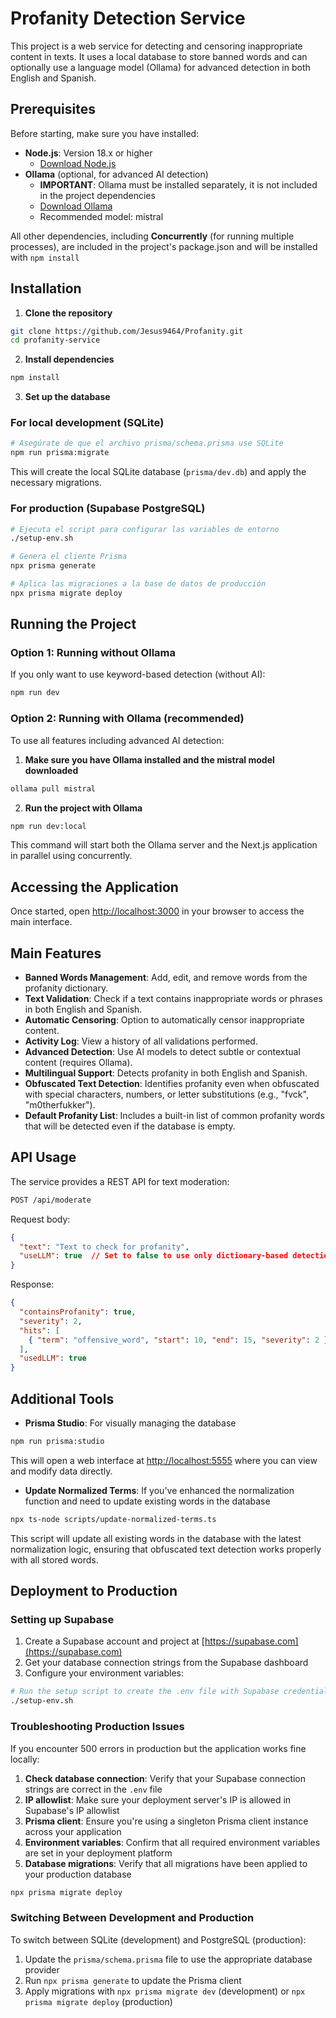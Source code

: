 # Profanity Detection Service

This project is a web service for detecting and censoring inappropriate content in texts. It uses a local database to store banned words and can optionally use a language model (Ollama) for advanced detection in both English and Spanish.

## Prerequisites

Before starting, make sure you have installed:

- **Node.js**: Version 18.x or higher
  - [Download Node.js](https://nodejs.org/)
- **Ollama** (optional, for advanced AI detection)
  - **IMPORTANT**: Ollama must be installed separately, it is not included in the project dependencies
  - [Download Ollama](https://ollama.ai/)
  - Recommended model: mistral

All other dependencies, including **Concurrently** (for running multiple processes), are included in the project's package.json and will be installed with `npm install`

## Installation

1. **Clone the repository**

```bash
git clone https://github.com/Jesus9464/Profanity.git
cd profanity-service
```

2. **Install dependencies**

```bash
npm install
```

3. **Set up the database**

### For local development (SQLite)

```bash
# Asegúrate de que el archivo prisma/schema.prisma use SQLite
npm run prisma:migrate
```

This will create the local SQLite database (`prisma/dev.db`) and apply the necessary migrations.

### For production (Supabase PostgreSQL)

```bash
# Ejecuta el script para configurar las variables de entorno
./setup-env.sh

# Genera el cliente Prisma
npx prisma generate

# Aplica las migraciones a la base de datos de producción
npx prisma migrate deploy
```

## Running the Project

### Option 1: Running without Ollama

If you only want to use keyword-based detection (without AI):

```bash
npm run dev
```

### Option 2: Running with Ollama (recommended)

To use all features including advanced AI detection:

1. **Make sure you have Ollama installed and the mistral model downloaded**

```bash
ollama pull mistral
```

2. **Run the project with Ollama**

```bash
npm run dev:local
```

This command will start both the Ollama server and the Next.js application in parallel using concurrently.

## Accessing the Application

Once started, open [http://localhost:3000](http://localhost:3000) in your browser to access the main interface.

## Main Features

- **Banned Words Management**: Add, edit, and remove words from the profanity dictionary.
- **Text Validation**: Check if a text contains inappropriate words or phrases in both English and Spanish.
- **Automatic Censoring**: Option to automatically censor inappropriate content.
- **Activity Log**: View a history of all validations performed.
- **Advanced Detection**: Use AI models to detect subtle or contextual content (requires Ollama).
- **Multilingual Support**: Detects profanity in both English and Spanish.
- **Obfuscated Text Detection**: Identifies profanity even when obfuscated with special characters, numbers, or letter substitutions (e.g., "fvck", "m0therfukker").
- **Default Profanity List**: Includes a built-in list of common profanity words that will be detected even if the database is empty.

## API Usage

The service provides a REST API for text moderation:

```bash
POST /api/moderate
```

Request body:
```json
{
  "text": "Text to check for profanity",
  "useLLM": true  // Set to false to use only dictionary-based detection
}
```

Response:
```json
{
  "containsProfanity": true,
  "severity": 2,
  "hits": [
    { "term": "offensive_word", "start": 10, "end": 15, "severity": 2 }
  ],
  "usedLLM": true
}
```

## Additional Tools

- **Prisma Studio**: For visually managing the database

```bash
npm run prisma:studio
```

This will open a web interface at [http://localhost:5555](http://localhost:5555) where you can view and modify data directly.

- **Update Normalized Terms**: If you've enhanced the normalization function and need to update existing words in the database

```bash
npx ts-node scripts/update-normalized-terms.ts
```

This script will update all existing words in the database with the latest normalization logic, ensuring that obfuscated text detection works properly with all stored words.

## Deployment to Production

### Setting up Supabase

1. Create a Supabase account and project at [https://supabase.com](https://supabase.com)
2. Get your database connection strings from the Supabase dashboard
3. Configure your environment variables:

```bash
# Run the setup script to create the .env file with Supabase credentials
./setup-env.sh
```

### Troubleshooting Production Issues

If you encounter 500 errors in production but the application works fine locally:

1. **Check database connection**: Verify that your Supabase connection strings are correct in the `.env` file
2. **IP allowlist**: Make sure your deployment server's IP is allowed in Supabase's IP allowlist
3. **Prisma client**: Ensure you're using a singleton Prisma client instance across your application
4. **Environment variables**: Confirm that all required environment variables are set in your deployment platform
5. **Database migrations**: Verify that all migrations have been applied to your production database

```bash
npx prisma migrate deploy
```

### Switching Between Development and Production

To switch between SQLite (development) and PostgreSQL (production):

1. Update the `prisma/schema.prisma` file to use the appropriate database provider
2. Run `npx prisma generate` to update the Prisma client
3. Apply migrations with `npx prisma migrate dev` (development) or `npx prisma migrate deploy` (production)
